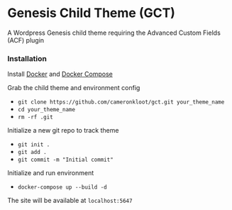 # Genesis Child Theme (GCT)
A Wordpress Genesis child theme requiring the Advanced Custom Fields (ACF) plugin

### Installation
Install <a href="https://docs.docker.com/engine/installation/" target="\_blank">Docker</a> and <a href="https://docs.docker.com/compose/install/" target="\_blank">Docker Compose</a>

Grab the child theme and environment config
- `git clone https://github.com/cameronkloot/gct.git your_theme_name`
- `cd your_theme_name`
- `rm -rf .git`

Initialize a new git repo to track theme
- `git init .`
- `git add .`
- `git commit -m "Initial commit"`

Initialize and run environment
- `docker-compose up --build -d`

The site will be available at `localhost:5647`
